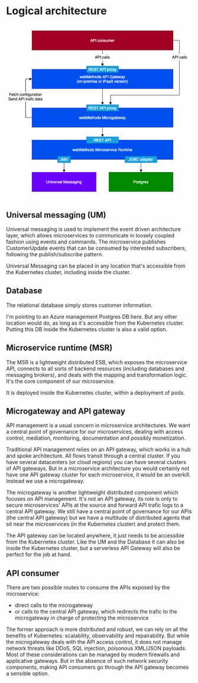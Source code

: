 # Logical architecture

![Logical architecture](./images/LogicalArchitecture.png)

## Universal messaging (UM)

Universal messaging is used to implement the event driven architecture layer, which allows microservices to communicate in loosely coupled fashion using events and commands. The microservice publishes CustomerUpdate events that can be consumed by interested subscribers, following the publish/subscribe pattern.

Universal Messaging can be placed in any location that's accessible from the Kubernetes cluster, including inside the cluster.

## Database

The relational database simply stores customer information.

I'm pointing to an Azure management Postgres DB here. But any other location would do, as long as it's accessible from the Kubernetes cluster. Putting this DB inside the Kubernetes cluster is also a valid option.

## Microservice runtime (MSR)

The MSR is a lightweight distributed ESB, which exposes the microservice API, connects to all sorts of backend resources (including databases and messaging brokers), and deals with the mapping and transformation logic. It's the core component of our microservice.

It is deployed inside the Kubernetes cluster, within a deployment of pods.

## Microgateway and API gateway

API management is a usual concern in microservice architectures. We want a central point of governance for our microservices, dealing with access control, mediation, monitoring, documentation and possibly monetization.

Traditional API management relies on an API gateway, which works in a hub and spoke architecture. All flows transit through a central cluster. If you have several datacenters (or cloud regions) you can have several clusters of API gateways. But in a microservice architecture you would certainly not have one API gateway cluster for each microservice, it would be an overkill. Instead we use a microgateway.

The microgateway is another lightweight distributed component which focuses on API management. It's not an API gateway, its role is only to secure microservices' APIs at the source and forward API trafic logs to a central API gateway. We still have a central point of governance for our APIs (the central API gateway) but we have a multitude of distributed agents that sit near the microservices (in the Kubernetes cluster) and protect them.

The API gateway can be located anywhere, it just needs to be accessible from the Kubernetes cluster. Like the UM and the Database it can also be inside the Kubernetes cluster, but a serverless API Gateway will also be perfect for the job at hand.

## API consumer

There are two possible routes to consume the APIs exposed by the microservice:
-   direct calls to the microgateway
-   or calls to the central API gateway, which redirects the trafic to the microgateway in charge of protecting the microservice

The former approach is more distributed and robust, we can rely on all the benefits of Kubernetes: scalability, observability and repairability.
But while the microgateway deals with the API access control, it does not manage network threats like DDoS, SQL injection, poisonous XML/JSON payloads.
Most of these considerations can be managed by modern firewalls and applicative gateways. But in the absence of such network security components, making API consumers go through the API gateway becomes a sensible option.
